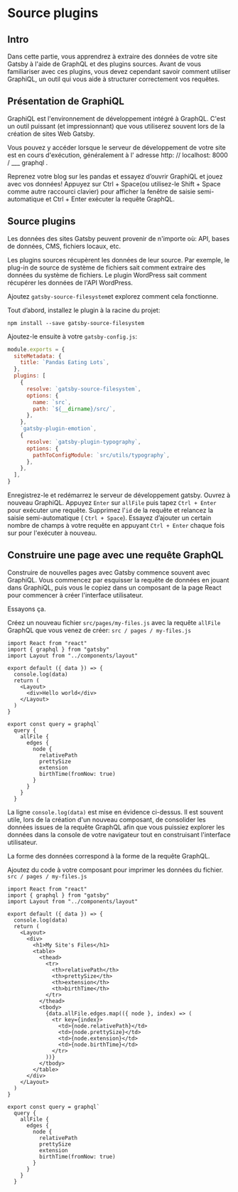 # Source plugins
## Intro
Dans cette partie, vous apprendrez à extraire des données de votre site Gatsby à l'aide de GraphQL et des plugins sources. 
Avant de vous familiariser avec ces plugins, vous devez cependant savoir comment utiliser GraphiQL, un outil qui vous aide à structurer correctement vos requêtes.

## Présentation de GraphiQL
GraphiQL est l'environnement de développement intégré à GraphQL. C'est un outil puissant (et impressionnant) que vous utiliserez souvent lors de la création de sites Web Gatsby.

Vous pouvez y accéder lorsque le serveur de développement de votre site est en cours d'exécution, généralement à l' adresse http: // localhost: 8000 / ___ graphql .

Reprenez votre blog sur les pandas et essayez d’ouvrir GraphiQL et jouez avec vos données! Appuyez sur Ctrl + Space(ou utilisez-le Shift + Space comme autre raccourci clavier) pour afficher la fenêtre de saisie semi-automatique et Ctrl + Enter exécuter la requête GraphQL.

## Source plugins
Les données des sites Gatsby peuvent provenir de n'importe où: API, bases de données, CMS, fichiers locaux, etc.

Les plugins sources récupèrent les données de leur source. Par exemple, le plug-in de source de système de fichiers sait comment extraire des données du système de fichiers. Le plugin WordPress sait comment récupérer les données de l'API WordPress.

Ajoutez `gatsby-source-filesystem`et explorez comment cela fonctionne.

Tout d’abord, installez le plugin à la racine du projet:
```console
npm install --save gatsby-source-filesystem
```
Ajoutez-le ensuite à votre `gatsby-config.js`:
```javascript
module.exports = {
  siteMetadata: {
    title: `Pandas Eating Lots`,
  },
  plugins: [
    {
      resolve: `gatsby-source-filesystem`,
      options: {
        name: `src`,
        path: `${__dirname}/src/`,
      },
    },
    `gatsby-plugin-emotion`,
    {
      resolve: `gatsby-plugin-typography`,
      options: {
        pathToConfigModule: `src/utils/typography`,
      },
    },
  ],
}
```
Enregistrez-le et redémarrez le serveur de développement gatsby. Ouvrez à nouveau GraphiQL.
Appuyez `Enter` sur `allFile` puis tapez `Ctrl + Enter` pour exécuter une requête.
Supprimez l'`id` de la requête et relancez la saisie semi-automatique ( `Ctrl + Space`).
Essayez d’ajouter un certain nombre de champs à votre requête en appuyant `Ctrl + Enter` chaque fois sur pour l'exécuter à nouveau.

## Construire une page avec une requête GraphQL
Construire de nouvelles pages avec Gatsby commence souvent avec GraphiQL. Vous commencez par esquisser la requête de données en jouant dans GraphiQL, puis vous le copiez dans un composant de la page React pour commencer à créer l'interface utilisateur.

Essayons ça.

Créez un nouveau fichier `src/pages/my-files.js` avec la requête `allFile` GraphQL que vous venez de créer:
`src / pages / my-files.js`
```JSX
import React from "react"
import { graphql } from "gatsby"
import Layout from "../components/layout"

export default ({ data }) => {
  console.log(data)
  return (
    <Layout>
      <div>Hello world</div>
    </Layout>
  )
}

export const query = graphql`
  query {
    allFile {
      edges {
        node {
          relativePath
          prettySize
          extension
          birthTime(fromNow: true)
        }
      }
    }
  }
```
La ligne `console.log(data)` est mise en évidence ci-dessus. Il est souvent utile, lors de la création d'un nouveau composant, de consolider les données issues de la requête GraphQL afin que vous puissiez explorer les données dans la console de votre navigateur tout en construisant l'interface utilisateur.

La forme des données correspond à la forme de la requête GraphQL.

Ajoutez du code à votre composant pour imprimer les données du fichier.
`src / pages / my-files.js`
```JSX
import React from "react"
import { graphql } from "gatsby"
import Layout from "../components/layout"

export default ({ data }) => {
  console.log(data)
  return (
    <Layout>
      <div>
        <h1>My Site's Files</h1>
        <table>
          <thead>
            <tr>
              <th>relativePath</th>
              <th>prettySize</th>
              <th>extension</th>
              <th>birthTime</th>
            </tr>
          </thead>
          <tbody>
            {data.allFile.edges.map(({ node }, index) => (
              <tr key={index}>
                <td>{node.relativePath}</td>
                <td>{node.prettySize}</td>
                <td>{node.extension}</td>
                <td>{node.birthTime}</td>
              </tr>
            ))}
          </tbody>
        </table>
      </div>
    </Layout>
  )
}

export const query = graphql`
  query {
    allFile {
      edges {
        node {
          relativePath
          prettySize
          extension
          birthTime(fromNow: true)
        }
      }
    }
  }
```






